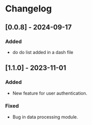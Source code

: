 # Changelog



## [0.0.8] - 2024-09-17
### Added
- do do list added in a dash file

## [1.1.0] - 2023-11-01
### Added
- New feature for user authentication.

### Fixed
- Bug in data processing module.